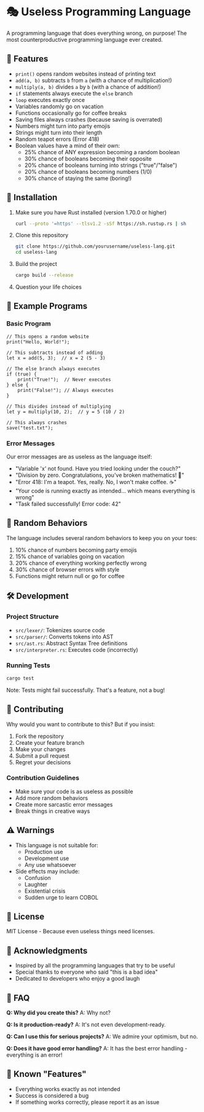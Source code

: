 # 🎭 Useless Programming Language

A programming language that does everything wrong, on purpose! The most counterproductive programming language ever created.

## 🌟 Features

- `print()` opens random websites instead of printing text
- `add(a, b)` subtracts `b` from `a` (with a chance of multiplication!)
- `multiply(a, b)` divides `a` by `b` (with a chance of addition!)
- `if` statements always execute the `else` branch
- `loop` executes exactly once
- Variables randomly go on vacation
- Functions occasionally go for coffee breaks
- Saving files always crashes (because saving is overrated)
- Numbers might turn into party emojis
- Strings might turn into their length
- Random teapot errors (Error 418)
- Boolean values have a mind of their own:
  - 25% chance of ANY expression becoming a random boolean
  - 30% chance of booleans becoming their opposite
  - 20% chance of booleans turning into strings ("true"/"false")
  - 20% chance of booleans becoming numbers (1/0)
  - 30% chance of staying the same (boring!)

## 🚀 Installation

1. Make sure you have Rust installed (version 1.70.0 or higher)
   ```bash
   curl --proto '=https' --tlsv1.2 -sSf https://sh.rustup.rs | sh
   ```

2. Clone this repository
   ```bash
   git clone https://github.com/yourusername/useless-lang.git
   cd useless-lang
   ```

3. Build the project
   ```bash
   cargo build --release
   ```

4. Question your life choices

## 📝 Example Programs

### Basic Program
```useless
// This opens a random website
print("Hello, World!");

// This subtracts instead of adding
let x = add(5, 3);  // x = 2 (5 - 3)

// The else branch always executes
if (true) {
    print("True!");  // Never executes
} else {
    print("False!"); // Always executes
}

// This divides instead of multiplying
let y = multiply(10, 2);  // y = 5 (10 / 2)

// This always crashes
save("test.txt");
```

### Error Messages
Our error messages are as useless as the language itself:
- "Variable 'x' not found. Have you tried looking under the couch?"
- "Division by zero. Congratulations, you've broken mathematics! 🎉"
- "Error 418: I'm a teapot. Yes, really. No, I won't make coffee. ☕"
- "Your code is running exactly as intended... which means everything is wrong"
- "Task failed successfully! Error code: 42"

## 🎲 Random Behaviors

The language includes several random behaviors to keep you on your toes:
1. 10% chance of numbers becoming party emojis
2. 15% chance of variables going on vacation
3. 20% chance of everything working perfectly wrong
4. 30% chance of browser errors with style
5. Functions might return null or go for coffee

## 🛠️ Development

### Project Structure
- `src/lexer/`: Tokenizes source code
- `src/parser/`: Converts tokens into AST
- `src/ast.rs`: Abstract Syntax Tree definitions
- `src/interpreter.rs`: Executes code (incorrectly)

### Running Tests
```bash
cargo test
```

Note: Tests might fail successfully. That's a feature, not a bug!

## 🤝 Contributing

Why would you want to contribute to this? But if you insist:

1. Fork the repository
2. Create your feature branch
3. Make your changes
4. Submit a pull request
5. Regret your decisions

### Contribution Guidelines
- Make sure your code is as useless as possible
- Add more random behaviors
- Create more sarcastic error messages
- Break things in creative ways

## ⚠️ Warnings

- This language is not suitable for:
  - Production use
  - Development use
  - Any use whatsoever
- Side effects may include:
  - Confusion
  - Laughter
  - Existential crisis
  - Sudden urge to learn COBOL

## 📜 License

MIT License - Because even useless things need licenses.

## 🎉 Acknowledgments

- Inspired by all the programming languages that try to be useful
- Special thanks to everyone who said "this is a bad idea"
- Dedicated to developers who enjoy a good laugh

## 🤔 FAQ

**Q: Why did you create this?**
A: Why not?

**Q: Is it production-ready?**
A: It's not even development-ready.

**Q: Can I use this for serious projects?**
A: We admire your optimism, but no.

**Q: Does it have good error handling?**
A: It has the best error handling - everything is an error!

## 🐛 Known "Features"
- Everything works exactly as not intended
- Success is considered a bug
- If something works correctly, please report it as an issue
